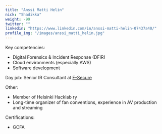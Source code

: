 ```yaml
---
title: "Anssi Matti Helin"
nick: "Shadikka"
weight: -99
twitter: ""
linkedin: "https://www.linkedin.com/in/anssi-matti-helin-07437a40/"
profile_img: "/images/anssi_matti_helin.jpg"
---
```


Key competencies:
* Digital Forensics & Incident Response (DFIR)
* Cloud environments (especially AWS)
* Software development

Day job: Senior IR Consultant at [F-Secure](https://www.f-secure.com/consulting)

Other:
* Member of Helsinki Hacklab ry
* Long-time organizer of fan conventions, experience in AV production and streaming

Certifications:
* GCFA
